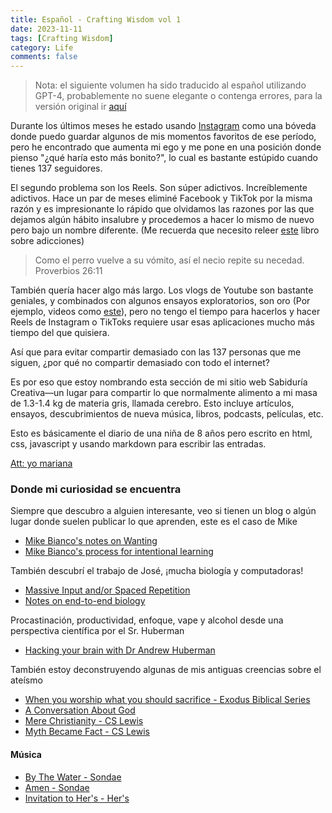 ```yaml
---
title: Español - Crafting Wisdom vol 1
date: 2023-11-11
tags: [Crafting Wisdom]
category: Life
comments: false
---
```


> Nota: el siguiente volumen ha sido traducido al español utilizando GPT-4, probablemente no suene elegante o contenga errores, para la versión original ir [aquí](/crafting-wisdom-1)

Durante los últimos meses he estado usando [Instagram](https://www.instagram.com/androso.sv/) como una bóveda donde puedo guardar algunos de mis momentos favoritos de ese período, pero he encontrado que aumenta mi ego y me pone en una posición donde pienso "¿qué haría esto más bonito?", lo cual es bastante estúpido cuando tienes 137 seguidores.

El segundo problema son los Reels. Son súper adictivos. Increíblemente adictivos. Hace un par de meses eliminé Facebook y TikTok por la misma razón y es impresionante lo rápido que olvidamos las razones por las que dejamos algún hábito insalubre y procedemos a hacer lo mismo de nuevo pero bajo un nombre diferente. (Me recuerda que necesito releer [este](https://www.amazon.com/Dopamine-Nation-Finding-Balance-Indulgence/dp/152474672X) libro sobre adicciones)

> Como el perro vuelve a su vómito, así el necio repite su necedad. Proverbios 26:11

También quería hacer algo más largo. Los vlogs de Youtube son bastante geniales, y combinados con algunos ensayos exploratorios, son oro (Por ejemplo, videos como [este](https://youtu.be/tGolcgqrRLo?si=ZggxTeEuac0Tz-rp)), pero no tengo el tiempo para hacerlos y hacer Reels de Instagram o TikToks requiere usar esas aplicaciones mucho más tiempo del que quisiera.

Así que para evitar compartir demasiado con las 137 personas que me siguen, ¿por qué no compartir demasiado con todo el internet?

Es por eso que estoy nombrando esta sección de mi sitio web Sabiduría Creativa—un lugar para compartir lo que normalmente alimento a mi masa de 1.3-1.4 kg de materia gris, llamada cerebro. Esto incluye artículos, ensayos, descubrimientos de nueva música, libros, podcasts, películas, etc.

Esto es básicamente el diario de una niña de 8 años pero escrito en html, css, javascript
y usando markdown para escribir las entradas.

[Att: yo mariana](https://www.instagram.com/reel/CwgkXpUvumu/?igshid=bmMxbmxnYW53aXc4)

### Donde mi curiosidad se encuentra

Siempre que descubro a alguien interesante, veo si tienen un blog o algún lugar donde suelen publicar lo que aprenden, este es el caso de Mike

- [Mike Bianco's notes on Wanting](https://readwise.io/reader/shared/01hetmpvb2yj46cmsbcsj5x9ab)
- [Mike Bianco's process for intentional learning](https://readwise.io/reader/shared/01hdcz4zf712z7e9aftn43vn9r)

También descubrí el trabajo de José, ¡mucha biología y computadoras!

- [Massive Input and/or Spaced Repetition](https://readwise.io/reader/shared/01hewyc5vaw94r12vxe24yv4fy)
- [Notes on end-to-end biology](https://readwise.io/reader/shared/01hewypnn9ebd9qjjagq7efn3g)

Procastinación, productividad, enfoque, vape y alcohol desde una perspectiva científica por el Sr. Huberman

- [Hacking your brain with Dr Andrew Huberman](https://youtu.be/BoutTY8XHSc?si=WhFaCOspEtBhxQX7)

También estoy deconstruyendo algunas de mis antiguas creencias sobre el ateísmo

- [When you worship what you should sacrifice - Exodus Biblical Series ](https://youtu.be/DCJAYRPSpTA?si=AbZIAjGc9eAnvwh2)
- [A Conversation About God](https://youtu.be/sfI2se3O80Q?si=jeqcjNZsj5CrN1O3)
- [Mere Christianity - CS Lewis](https://www.amazon.com/-/es/C-S-Lewis/dp/0060652926)
- [Myth Became Fact - CS Lewis](https://judithwolfe.wp.st-andrews.ac.uk/files/2017/08/Myth-Became-Fact.pdf)

#### Música

- [By The Water - Sondae](https://music.youtube.com/playlist?list=OLAK5uy_mcH5y5A4Y2ZnuV_MJXMRLZpkpIGGYsYZo&si=Zlj2o_RTF17KoA3d)
- [Amen - Sondae](https://music.youtube.com/playlist?list=OLAK5uy_kU240rX53n28XaS4w5qSeQSNw59ASpSHM&si=RrehH761G3JGWUKU)
- [Invitation to Her's - Her's](https://music.youtube.com/playlist?list=OLAK5uy_lb1rIXBF1GW1O1wFAdjc_KpiSTWYlK4Uc&si=lEMWgOpEhx-t3ZgQ)
